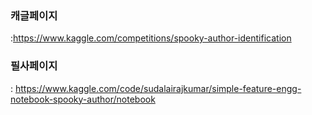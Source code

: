 ### 캐글페이지
:https://www.kaggle.com/competitions/spooky-author-identification
### 필사페이지
: https://www.kaggle.com/code/sudalairajkumar/simple-feature-engg-notebook-spooky-author/notebook
